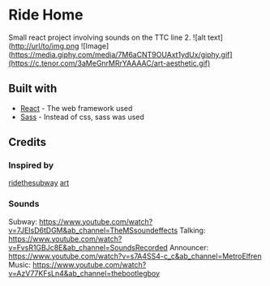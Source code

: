 # Ride Home

Small react project involving sounds on the TTC line 2.
![alt text]([http://url/to/img.png](https://media.giphy.com/media/7M6aCNT9OUAxt1ydUx/giphy.gif](https://c.tenor.com/3aMeGnrMRrYAAAAC/art-aesthetic.gif))
![Image](https://media.giphy.com/media/7M6aCNT9OUAxt1ydUx/giphy.gif](https://c.tenor.com/3aMeGnrMRrYAAAAC/art-aesthetic.gif)


## Built with
* [React](https://reactjs.org/docs/getting-started.html) - The web framework used
* [Sass](https://sass-lang.com/) - Instead of css, sass was used

## Credits

### Inspired by
[ridethesubway](https://vanessah9.github.io/ridethesubway/)
[art](https://mienar.tumblr.com/)

### Sounds
Subway: https://www.youtube.com/watch?v=7JEIsD6tDGM&ab_channel=TheMSsoundeffects
Talking: https://www.youtube.com/watch?v=FvsR1GBJc8E&ab_channel=SoundsRecorded
Announcer: https://www.youtube.com/watch?v=s7A4SS4-c_c&ab_channel=MetroElfren
Music: https://www.youtube.com/watch?v=AzV77KFsLn4&ab_channel=thebootlegboy

